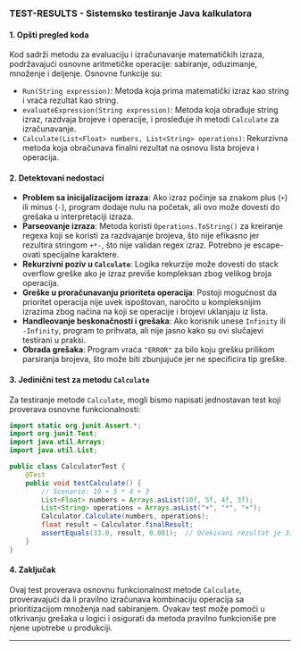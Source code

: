 ### TEST-RESULTS - Sistemsko testiranje Java kalkulatora

#### 1. Opšti pregled koda
Kod sadrži metodu za evaluaciju i izračunavanje matematičkih izraza, podržavajući osnovne aritmetičke operacije: sabiranje, oduzimanje, množenje i deljenje. Osnovne funkcije su:
- `Run(String expression)`: Metoda koja prima matematički izraz kao string i vraća rezultat kao string.
- `evaluateExpression(String expression)`: Metoda koja obrađuje string izraz, razdvaja brojeve i operacije, i prosleđuje ih metodi `Calculate` za izračunavanje.
- `Calculate(List<Float> numbers, List<String> operations)`: Rekurzivna metoda koja obračunava finalni rezultat na osnovu lista brojeva i operacija.

#### 2. Detektovani nedostaci
- **Problem sa inicijalizacijom izraza**: Ako izraz počinje sa znakom plus (`+`) ili minus (`-`), program dodaje nulu na početak, ali ovo može dovesti do grešaka u interpretaciji izraza.
- **Parseovanje izraza**: Metoda koristi `Operations.ToString()` za kreiranje regexa koji se koristi za razdvajanje brojeva, što nije efikasno jer rezultira stringom `+*-`, što nije validan regex izraz. Potrebno je escape-ovati specijalne karaktere.
- **Rekurzivni poziv u `Calculate`**: Logika rekurzije može dovesti do stack overflow greške ako je izraz previše kompleksan zbog velikog broja operacija.
- **Greške u proračunavanju prioriteta operacija**: Postoji mogućnost da prioritet operacija nije uvek ispoštovan, naročito u kompleksnijim izrazima zbog načina na koji se operacije i brojevi uklanjaju iz lista.
- **Handleovanje beskonačnosti i grešaka**: Ako korisnik unese `Infinity` ili `-Infinity`, program to prihvata, ali nije jasno kako su ovi slučajevi testirani u praksi.
- **Obrada grešaka**: Program vraća `"ERROR"` za bilo koju grešku prilikom parsiranja brojeva, što može biti zbunjujuće jer ne specificira tip greške.

#### 3. Jedinični test za metodu `Calculate`

Za testiranje metode `Calculate`, mogli bismo napisati jednostavan test koji proverava osnovne funkcionalnosti:

```java
import static org.junit.Assert.*;
import org.junit.Test;
import java.util.Arrays;
import java.util.List;

public class CalculatorTest {
    @Test
    public void testCalculate() {
        // Scenario: 10 + 5 * 4 + 3
        List<Float> numbers = Arrays.asList(10f, 5f, 4f, 3f);
        List<String> operations = Arrays.asList("+", "*", "+");
        Calculator.Calculate(numbers, operations);
        float result = Calculator.finalResult;
        assertEquals(33.0, result, 0.001);  // Očekivani rezultat je 33
    }
}
```

#### 4. Zaključak
Ovaj test proverava osnovnu funkcionalnost metode `Calculate`, proveravajući da li pravilno izračunava kombinaciju operacija sa prioritizacijom množenja nad sabiranjem. Ovakav test može pomoći u otkrivanju grešaka u logici i osigurati da metoda pravilno funkcioniše pre njene upotrebe u produkciji.

---


